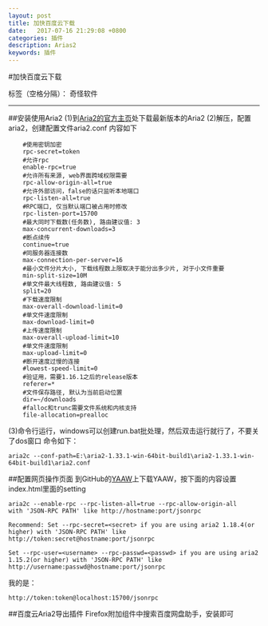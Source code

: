 ```yaml
---
layout: post
title: 加快百度云下载
date:   2017-07-16 21:29:08 +0800
categories: 插件
description: Arias2
keywords: 插件
---
```


﻿#加快百度云下载

标签（空格分隔）： 奇怪软件

---
##安装使用Aria2
(1)到[Aria2的官方主页][1]处下载最新版本的Aria2
(2)解压，配置aria2，创建配置文件aria2.conf
内容如下
```
    #使用密钥加密
    rpc-secret=token
    #允许rpc
    enable-rpc=true
    #允许所有来源, web界面跨域权限需要
    rpc-allow-origin-all=true
    #允许外部访问，false的话只监听本地端口
    rpc-listen-all=true
    #RPC端口, 仅当默认端口被占用时修改
    rpc-listen-port=15700
    #最大同时下载数(任务数), 路由建议值: 3
    max-concurrent-downloads=3
    #断点续传
    continue=true
    #同服务器连接数
    max-connection-per-server=16
    #最小文件分片大小, 下载线程数上限取决于能分出多少片, 对于小文件重要
    min-split-size=10M
    #单文件最大线程数, 路由建议值: 5
    split=20
    #下载速度限制
    max-overall-download-limit=0
    #单文件速度限制
    max-download-limit=0
    #上传速度限制
    max-overall-upload-limit=10
    #单文件速度限制
    max-upload-limit=0
    #断开速度过慢的连接
    #lowest-speed-limit=0
    #验证用，需要1.16.1之后的release版本
    referer=*
    #文件保存路径, 默认为当前启动位置
    dir=~/downloads
    #falloc和trunc需要文件系统和内核支持
    file-allocation=prealloc
```
(3)命令行运行，windows可以创建run.bat批处理，然后双击运行就行了，不要关了dos窗口
命令如下：
```
aria2c --conf-path=E:\aria2-1.33.1-win-64bit-build1\aria2-1.33.1-win-64bit-build1\aria2.conf
```
##配置网页操作页面
到GitHub的[YAAW][2]上下载YAAW，按下面的内容设置index.html里面的setting
```
aria2c --enable-rpc --rpc-listen-all=true --rpc-allow-origin-all
with 'JSON-RPC PATH' like http://hostname:port/jsonrpc

Recommend: Set --rpc-secret=<secret> if you are using aria2 1.18.4(or higher) with 'JSON-RPC PATH' like http://token:secret@hostname:port/jsonrpc

Set --rpc-user=<username> --rpc-passwd=<passwd> if you are using aria2 1.15.2(or higher) with 'JSON-RPC PATH' like http://username:passwd@hostname:port/jsonrpc
```
我的是：
```
http://token:token@localhost:15700/jsonrpc
```
##百度云Aria2导出插件
Firefox附加组件中搜索百度网盘助手，安装即可


  [1]: http://aria2.github.io/
  [2]: http://binux.github.io/yaaw/
